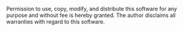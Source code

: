  Permission to use, copy, modify, and distribute this software for any purpose and without fee is hereby granted. The author disclaims all warranties with regard to this software.